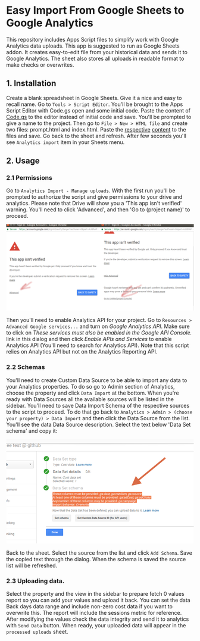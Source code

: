 # Easy Import From Google Sheets to Google Analytics

This repository includes Apps Script files to simplify work with Google Analytics data uploads. This app is suggested to run as Google Sheets addon. It creates easy-to-edit file from your historical data and sends it to Google Analytics. The sheet also stores all uploads in readable format to make checks or overwrites.
## 1. Installation
Create a blank spreadsheet in Google Sheets. Give it a nice and easy to recall name. Go to `Tools > Script Editor`. You'll be brought to the Apps Script Editor with Code.gs open and some initial code. Paste the content of [Code.gs](https://github.com/postman31/sheets-2-analytics-import/blob/master/Code.gs) to the editor instead of initial code and save. You'll be prompted to give a name to the project.
Then go to `File > New > HTML file` and create two files: prompt.html and index.html. Paste the [respective](https://github.com/postman31/sheets-2-analytics-import/blob/master/prompt.html) [content](https://github.com/postman31/sheets-2-analytics-import/blob/master/index.html) to the files and save.
Go back to the sheet and refresh. After few seconds you'll see `Analytics import` item in your Sheets menu.
## 2. Usage
### 2.1 Permissions
Go to `Analytics Import - Manage uploads`. With the first run you'll be prompted to authorize  the script and give permissions to your drive and analytics. Please note that Drive will show you a 'This app isn't verified' warning. You'll need to click 'Advanced', and then 'Go to (project name)' to proceed.

![warning](https://github.com/postman31/sheets-2-analytics-import/blob/master/restricstions.png)

Then you'll need to enable Analytics API for your project. Go to `Resources > Advanced Google services...` and turn on *Google Analytics API*. Make sure to click on *These services must also be enabled in the Google API Console.* link in this dialog and then click *Enable APIs and Services* to enable Analytics API (You'll need to search for Analytics API). Note that this script relies on Analytics API but not on the Analytics Reporting API.

### 2.2 Schemas
You'll need to create Custom Data Source to be able to import any data to your Analytics properties. To do so go to Admin section of Analytics, choose the property and click `Data Import` at the bottom.
When you're ready with Data Sources all the available sources will be listed in the sidebar. You'll need to save Data Import Schema of the respective sources to the script to proceed. To do that go back to `Analytics > Admin > (choose your property) > Data Import` and then click the Data Source from the list. You'll see the data Data Source description. Select the text below 'Data Set schema' and copy it:

![schema](https://github.com/postman31/sheets-2-analytics-import/blob/master/schema.png)

Back to the sheet. Select the source from the list and click `Add Schema`. Save the copied text through the dialog. When the schema is saved the source list will be refreshed.
### 2.3 Uploading data.
Select the property and the view in the sidebar to prepare fetch 0 values report so you can add your values and upload it back. You can set the data Back days data range and include non-zero cost data if you want to overwrite this. The report will include the sessions metric for reference.
After modifying the values check the data integrity and send it to analytics with `Send Data` button. When ready, your uploaded data will appear in the `processed uploads` sheet.
